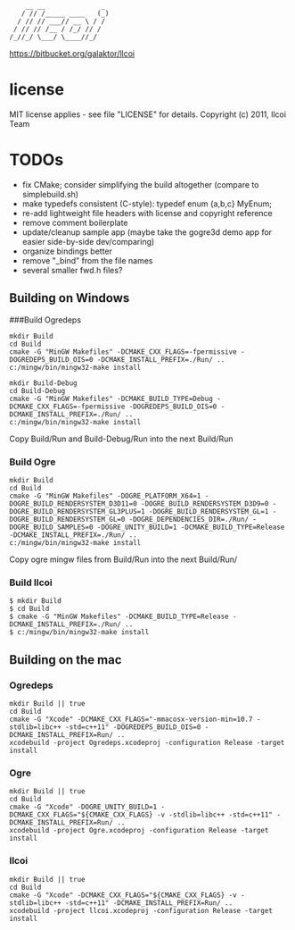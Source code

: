 ```
    __ __              _ 
   / // /_____ ____   (_)
  / // // ___// __ \ / / 
 / // // /__ / /_/ // /  
/_//_/ \___/ \____//_/   
```
https://bitbucket.org/galaktor/llcoi 

# license
MIT license applies - see file "LICENSE" for details. Copyright (c) 2011, llcoi Team

# TODOs
* fix CMake; consider simplifying the build altogether (compare to simplebuild.sh)
* make typedefs consistent (C-style): typedef enum {a,b,c} MyEnum;
* re-add lightweight file headers with license and copyright reference
* remove comment boilerplate
* update/cleanup sample app (maybe take the gogre3d demo app for easier side-by-side dev/comparing)
* organize bindings better
 * remove "_bind" from the file names
 * several smaller fwd.h files?

## Building on Windows
###Build Ogredeps
```
mkdir Build
cd Build
cmake -G "MinGW Makefiles" -DCMAKE_CXX_FLAGS=-fpermissive -DOGREDEPS_BUILD_OIS=0 -DCMAKE_INSTALL_PREFIX=./Run/ ..
c:/mingw/bin/mingw32-make install

mkdir Build-Debug
cd Build-Debug
cmake -G "MinGW Makefiles" -DCMAKE_BUILD_TYPE=Debug -DCMAKE_CXX_FLAGS=-fpermissive -DOGREDEPS_BUILD_OIS=0 -DCMAKE_INSTALL_PREFIX=./Run/ ..
c:/mingw/bin/mingw32-make install
```
Copy Build/Run and Build-Debug/Run into the next Build/Run
### Build Ogre


```
mkdir Build
cd Build
cmake -G "MinGW Makefiles" -DOGRE_PLATFORM_X64=1 -DOGRE_BUILD_RENDERSYSTEM_D3D11=0 -DOGRE_BUILD_RENDERSYSTEM_D3D9=0 -DOGRE_BUILD_RENDERSYSTEM_GL3PLUS=1 -DOGRE_BUILD_RENDERSYSTEM_GL=1 -DOGRE_BUILD_RENDERSYSTEM_GL=0 -DOGRE_DEPENDENCIES_DIR=./Run/ -DOGRE_BUILD_SAMPLES=0 -DOGRE_UNITY_BUILD=1 -DCMAKE_BUILD_TYPE=Release -DCMAKE_INSTALL_PREFIX=./Run/ ..
c:/mingw/bin/mingw32-make install
```

Copy ogre mingw files from Build/Run into the next Build/Run/
### Build llcoi
```
$ mkdir Build
$ cd Build
$ cmake -G "MinGW Makefiles" -DCMAKE_BUILD_TYPE=Release -DCMAKE_INSTALL_PREFIX=./Run/ ..
$ c:/mingw/bin/mingw32-make install
```
## Building on the mac
### Ogredeps
```
mkdir Build || true
cd Build
cmake -G "Xcode" -DCMAKE_CXX_FLAGS="-mmacosx-version-min=10.7 -stdlib=libc++ -std=c++11" -DOGREDEPS_BUILD_OIS=0 -DCMAKE_INSTALL_PREFIX=Run/ ..
xcodebuild -project Ogredeps.xcodeproj -configuration Release -target install
```
### Ogre
```
mkdir Build || true
cd Build
cmake -G "Xcode" -DOGRE_UNITY_BUILD=1 -DCMAKE_CXX_FLAGS="${CMAKE_CXX_FLAGS} -v -stdlib=libc++ -std=c++11" -DCMAKE_INSTALL_PREFIX=Run/ ..
xcodebuild -project Ogre.xcodeproj -configuration Release -target install
```
### llcoi
```
mkdir Build || true
cd Build
cmake -G "Xcode" -DCMAKE_CXX_FLAGS="${CMAKE_CXX_FLAGS} -v -stdlib=libc++ -std=c++11" -DCMAKE_INSTALL_PREFIX=Run/ ..
xcodebuild -project llcoi.xcodeproj -configuration Release -target install
```
